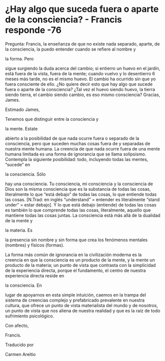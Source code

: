 # ¿Hay algo que suceda fuera o aparte de la consciencia? - Francis responde -76

Pregunta: Francis, la enseñanza de que no existe nada separado, aparte, de la consciencia, la puedo entender cuando se refiere al nombre y 

la forma. Pero

 sigue surgiendo la duda acerca del cambio; si entierro un huevo en el jardín, está fuera de la vista, fuera de la mente; cuando vuelvo y lo desentierro 6 meses más tarde, no es el mismo huevo. El cambio ha ocurrido sin que yo fuera consciente de ello. ¿No quiere decir esto que hay algo que sucede fuera o aparte de la consciencia? ¿Tal vez el huevo siendo huevo, la tierra siendo tierra, el cambio siendo cambio, es eso mismo consciencia? Gracias, James.

Estimado James,

Tenemos que distinguir entre la consciencia y 

la mente. Estate

 abierto a la posibilidad de que nada ocurre fuera o separado de la consciencia, pero que suceden muchas cosas fuera de y separadas de nuestra mente humana. La creencia de que nada ocurre fuera de una mente humana limitada es una forma de ignorancia que se llama solipsismo. Contempla la siguiente posibilidad: todo, incluyendo todas las mentes, “sucede” en 

la consciencia. Sólo

 hay una consciencia. Tu consciencia, mi consciencia y la consciencia de Dios son la misma consciencia que es la substancia de todas las cosas, literalmente lo que “está debajo” de todas las cosas, lo que entiende todas las cosas. [N.Trad: en inglés “understand” = entender es literalmente “stand under” = estar debajo]. Y lo que está debajo (entiende) de todas las cosas es también lo que comprende todas las cosas, literalmente, aquello que mantiene todas las cosas juntas. La consciencia está más allá de la dualidad de la mente y 

la materia. Es

 la presencia sin nombre y sin forma que crea los fenómenos mentales (nombres) y físicos (formas).

La forma más común de ignorancia en la civilización moderna es la creencia en que la consciencia es un producto de la mente, y la mente un producto de la materia; un punto de vista que contrasta con la simplicidad de la experiencia directa, porque el fundamento, el centro de nuestra experiencia directa reside en 

la consciencia. En

 lugar de apoyarnos en esta simple intuición, caemos en la trampa del sistema de creencias complejo y prefabricado prevalente en nuestra cultura, que ofrece un punto de vista materialista del mundo y de nosotros, un punto de vista que nos aliena de nuestra realidad y que es la raíz de todo sufrimiento psicológico.

Con afecto, 

Francis.

Traducido por 

Carmen Areitio

